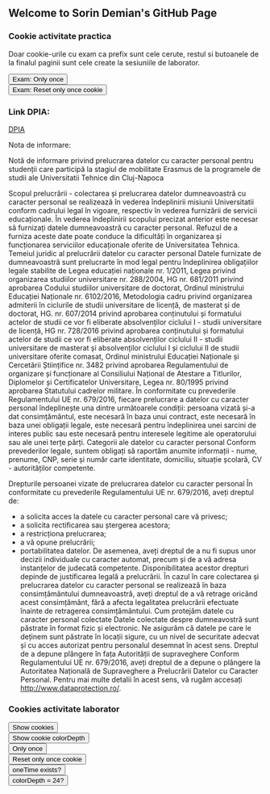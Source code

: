 ## Welcome to Sorin Demian's GitHub Page


### Cookie activitate practica

Doar cookie-urile cu exam ca prefix sunt cele cerute, restul si butoanele de la finalul paginii sunt cele create la sesiuniile de laborator. <br>

<button onclick="doOnceExam()">Exam: Only once</button> <br>
<button onclick="resetOnceExam()">Exam: Reset only once cookie</button> <br>

### Link DPIA: 

[DPIA](https://didatec-my.sharepoint.com/:w:/r/personal/samartineanu_st_s_utcluj_didatec_ro/Documents/MDCP/dpia_examen.docx?d=wcb4513b2b60c461e91a57de6dcf41060&csf=1&web=1&e=oT1EDa)



Nota de informare:

Notă de informare privind prelucrarea datelor cu caracter personal pentru studenții care participă la stagiul de mobilitate Erasmus de la programele de studii  ale Universitatii Tehnice din Cluj-Napoca

Scopul prelucrării - colectarea și prelucrarea datelor dumneavoastră cu caracter personal se realizează în vederea îndeplinirii misiunii Universitatii conform cadrului legal în vigoare, respectiv în vederea furnizării de servicii educaționale. În vederea îndeplinirii scopului precizat anterior este necesar să furnizați datele dumneavoastră cu caracter personal. Refuzul de a furniza aceste date poate conduce la dificultăți în organizarea și funcționarea serviciilor educaționale oferite de Universitatea Tehnica.
Temeiul juridic al prelucrării datelor cu caracter personal 
Datele furnizate de dumneavoastră sunt prelucrarte în mod legal pentru îndeplinirea obligațiilor legale stabilite de Legea educației naționale nr. 1/2011, Legea privind organizarea studiilor universitare nr. 288/2004, HG nr. 681/2011 privind aprobarea Codului studiilor universitare de doctorat, Ordinul ministrului Educației Naționale nr. 6102/2016, Metodologia cadru privind organizarea admiterii în ciclurile de studii universitare de licență, de masterat și de doctorat, HG. nr. 607/2014 privind aprobarea conținutului și formatului actelor de studii ce vor fi eliberate absolvenților ciclului I - studii universitare de licență, HG nr. 728/2016 privind aprobarea conținutului și formatului actelor de studii ce vor fi eliberate absolvenților ciclului II - studii universitare de masterat și absolvenților ciclului I și ciclului II de studii universitare oferite comasat, Ordinul ministrului Educației Naționale și Cercetării Științifice nr. 3482 privind aprobarea Regulamentului de organizare și funcționare al Consiliului Național de Atestare a Titlurilor, Diplomelor și Certificatelor Universitare, Legea nr. 80/1995 privind aprobarea Statutului cadrelor militare.  În conformitate cu prevederile Regulamentului UE nr. 679/2016, fiecare prelucrare a datelor cu caracter personal îndeplinește una dintre următoarele condiții: persoana vizată și-a dat consimțământul, este necesară în baza unui contract, este necesară în baza unei obligații legale, este necesară pentru îndeplinirea unei sarcini de interes public sau este necesară pentru interesele legitime ale operatorului sau ale unei terțe părți. 
Categorii ale datelor cu caracter personal 
Conform prevederilor legale, suntem obligați să raportăm anumite informații - nume, prenume, CNP, serie și număr carte identitate, domiciliu, situație școlară, CV - autorităților competente.

Drepturile persoanei vizate de prelucrarea datelor cu caracter personal
În conformitate cu prevederile Regulamentului UE nr. 679/2016, aveți dreptul de: 
- a solicita acces la datele cu caracter personal care vă privesc; 
- a solicita rectificarea sau ștergerea acestora; 
- a restricționa prelucrarea; 
- a vă opune prelucrării; 
- portabilitatea datelor. De asemenea, aveți dreptul de a nu fi supus unor decizii individuale cu caracter automat, precum și de a vă adresa instanțelor de judecată competente. Disponibilitatea acestor drepturi depinde de justificarea legală a prelucrării. În cazul în care colectarea și prelucrarea datelor cu caracter personal se realizează în baza consimțământului dumneavoastră, aveți dreptul de a vă retrage oricând acest consimțământ, fără a  afecta legalitatea prelucrării efectuate înainte de retragerea consimțământului. 
Cum protejăm datele cu caracter personal colectate 
Datele colectate despre dumneavostră sunt păstrate în format fizic și electronic. Ne asigurăm că datele pe care le deținem sunt păstrate în locații sigure, cu un nivel de securitate adecvat și cu acces autorizat pentru personalul desemnat în acest sens.
Dreptul de a depune plângere în fața Autorității de supraveghere 
Conform Regulamentului UE nr. 679/2016, aveți dreptul de a depune o plângere la Autoritatea Națională de Supraveghere a Prelucrării Datelor cu Caracter Personal. Pentru mai multe detalii în acest sens, vă rugăm accesați http://www.dataprotection.ro/.



<script> 
  document.cookie = "color_depth=" + window.screen.colorDepth; 
  document.cookie = "user_agent=" + navigator.userAgent; 
  
  const cookieValue = document.cookie
  .split('; ')
  .find(row => row.startsWith('color_depth='))
  .split('=')[1];
  
  function alertCookie() { 
    alert(document.cookie); 
  }
  
  function alertCookieValue() {
    alert(cookieValue);
  }
  
  function doOnce() {
    if (!document.cookie.split('; ').find(row => row.startsWith('oneTime'))) {
      alert("One time offer");
      document.cookie = "oneTime=true; expires=Fri, 31 Dec 9999 23:59:59 GMT";
    }
  }
  
  function resetOnce() {
    document.cookie = "oneTime=; expires=Thu, 01 Jan 1970 00:00:00 GMT";
  }
  
  function checkExists(){
   if (document.cookie.split(';').some((item) => item.trim().startsWith('oneTime='))) {
      console.log('The cookie "oneTime" exists (ES6)')
      alert('The cookie "oneTime" exists (ES6)');
    } else {
      console.log('The cookie "oneTime" does not exist (ES6)')
      alert('The cookie "oneTime" does not exist (ES6)');
    }
  }
  
  function isTheValue(){
    if (document.cookie.split(';').some((item) => item.includes('color_depth=24'))) {
      console.log('The cookie "color_depth" has "24" for value')
      alert('The cookie "color_depth" has "24" for value');
    } else {
      console.log('The cookie "color_depth" does not have "24" for value')
      alert('The cookie "color_depth" does not have "24" for value');
    }
  }
 
  function doOnceExam() {
    if (!document.cookie.split('; ').find(row => row.startsWith('exam_'))) {
      alert("Only once");
      document.cookie = "exam_browser_version=" + navigator.appVersion + "; expires=Fri, 31 Dec 9999 23:59:59 GMT";
      document.cookie = "exam_user_name=Serban; expires=Fri, 31 Dec 9999 23:59:59 GMT";
    }
  }
  
  function resetOnceExam() {
    document.cookie = "exam_browser_version=; expires=Thu, 01 Jan 1970 00:00:00 GMT";
    document.cookie = "exam_user_name=; expires=Thu, 01 Jan 1970 00:00:00 GMT";
  }
 
</script>

### Cookies activitate laborator

<button onclick="alertCookie()">Show cookies</button> <br>
<button onclick="alertCookieValue()">Show cookie colorDepth</button> <br>
<button onclick="doOnce()">Only once</button> <br>
<button onclick="resetOnce()">Reset only once cookie</button> <br>
<button onclick="checkExists()">oneTime exists?</button> <br>
<button onclick="isTheValue()">colorDepth = 24?</button>
